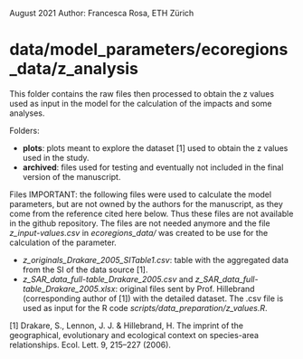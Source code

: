 August 2021
Author: Francesca Rosa, ETH Zürich

# data/model_parameters/ecoregions_data/z_analysis

This folder contains the raw files then processed to obtain the z values used as input in the model for the calculation of the impacts and some analyses. 

Folders: 

- **plots**: plots meant to explore the dataset [1] used to obtain the z values used in the study.
- **archived**: files used for testing and eventually not included in the final version of the manuscript.

Files
IMPORTANT: the following files were used to calculate the model parameters, but are not owned by the authors for the manuscript, as they come from
the reference cited here below. Thus these files are not available in the github repository. The files are not needed anymore and the file *z_input-values.csv*
in *ecoregions_data/* was created to be use for the calculation of the parameter.

- *z_originals_Drakare_2005_SITable1.csv*: table with the aggregated data from the SI of the data source [1].
- *z_SAR_data_full-table_Drakare_2005.csv* and *z_SAR_data_full-table_Drakare_2005.xlsx*: original files sent by Prof. Hillebrand (corresponding 
	author of [1]) with the detailed dataset. The .csv file is used as input for the R code *scripts/data_preparation/z_values.R*.

[1] Drakare, S., Lennon, J. J. & Hillebrand, H. The imprint of the geographical, evolutionary and ecological context on species-area relationships. Ecol. Lett. 9, 215–227 (2006).

